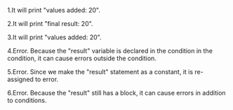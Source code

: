1.It will print "values added: 20".

2.It will print "final result: 20".

3.It will print "values added: 20".

4.Error. Because the "result" variable is declared in the condition in the condition, it can cause errors outside the condition.

5.Error. Since we make the "result" statement as a constant, it is re-assigned to error.

6.Error. Because the "result" still has a block, it can cause errors in addition to conditions.
